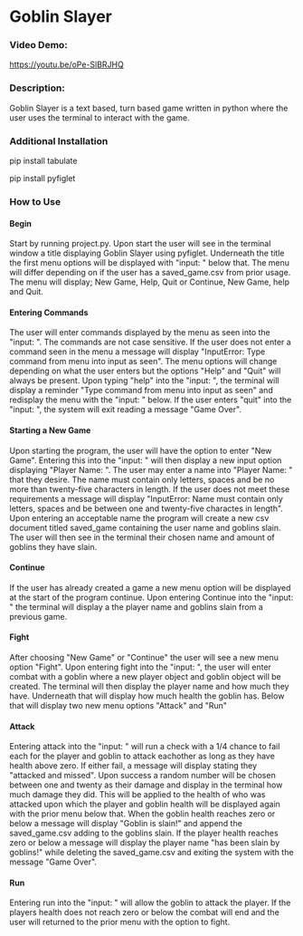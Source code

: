 # Goblin Slayer
### Video Demo:
https://youtu.be/oPe-SlBRJHQ

### Description:
Goblin Slayer is a text based, turn based game written in python where the user uses the terminal to interact with the game.

### Additional Installation
pip install tabulate

pip install pyfiglet

### How to Use
#### Begin
Start by running project.py. Upon start the user will see in the terminal window a title displaying Goblin Slayer using pyfiglet. Underneath the title the first menu options will be displayed with "input: " below that. The menu will differ depending on if the user has a saved_game.csv from prior usage. The menu will display; New Game, Help, Quit or Continue, New Game, help and Quit.

#### Entering Commands
The user will enter commands displayed by the menu as seen into the "input: ". The commands are not case sensitive. If the user does not enter a command seen in the menu a message will display "InputError: Type command from menu into input as seen". The menu options will change depending on what the user enters but the options "Help" and "Quit" will always be present. Upon typing "help" into the "input: ", the terminal will display a reminder "Type command from menu into input as seen" and redisplay the menu with the "input: " below. If the user enters "quit" into the "input: ", the system will exit reading a message "Game Over".

#### Starting a New Game
Upon starting the program, the user will have the option to enter "New Game". Entering this into the "input: " will then display a new input option displaying "Player Name: ". The user may enter a name into "Player Name: " that they desire. The name must contain only letters, spaces and be no more than twenty-five characters in length. If the user does not meet these requirements a message will display "InputError: Name must contain only letters, spaces and be between one and twenty-five charactes in length". Upon entering an acceptable name the program will create a new csv document titled saved_game containing the user name and goblins slain. The user will then see in the terminal their chosen name and amount of goblins they have slain.

#### Continue
If the user has already created a game a new menu option will be displayed at the start of the program continue. Upon entering Continue into the "input: " the terminal will display a the player name and goblins slain from a previous game.

#### Fight
After choosing "New Game" or "Continue" the user will see a new menu option "Fight". Upon entering fight into the "input: ", the user will enter combat with a goblin where a new player object and goblin object will be created. The terminal will then display the player name and how much they have. Underneath that will display how much health the goblin has. Below that will display two new menu options "Attack" and "Run"

#### Attack
Entering attack into the "input: " will run a check with a 1/4 chance to fail each for the player and goblin to attack eachother as long as they have health above zero. If either fail, a message will display stating they "attacked and missed". Upon success a random number will be chosen between one and twenty as their damage and display in the terminal how much damage they did. This will be applied to the health of who was attacked upon which the player and goblin health will be displayed again with the prior menu below that. When the goblin health reaches zero or below a message will display "Goblin is slain!" and append the saved_game.csv adding to the goblins slain. If the player health reaches zero or below a message will display the player name "has been slain by goblins!" while deleting the saved_game.csv and exiting the system with the message "Game Over".

#### Run
Entering run into the "input: " will allow the goblin to attack the player. If the players health does not reach zero or below the combat will end and the user will returned to the prior menu with the option to fight.
